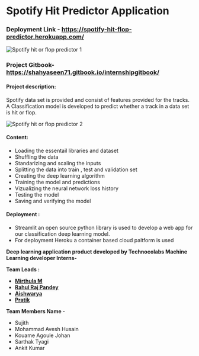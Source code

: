 # Spotify Hit Predictor Application

### Deployment Link - https://spotify-hit-flop-predictor.herokuapp.com/

![Spotify hit or flop predictor 1](https://user-images.githubusercontent.com/51138087/99959075-42182400-2d3f-11eb-9412-1922f0614180.png)

### Project Gitbook- https://shahyaseen71.gitbook.io/internshipgitbook/

#### Project description:
Spotify data set is provided and consist of features provided for the tracks. A Classification model is developed to predict whether a track in a data set is hit or flop.

![Spotify hit or flop predictor 2](https://user-images.githubusercontent.com/51138087/99959091-46444180-2d3f-11eb-9d15-46d61db7843c.png)


#### Content:
- Loading the essentail libraries and dataset
- Shuffling the data
- Standarizing and scaling the inputs
- Splitting the data into train , test and validation set
- Creating the deep learning algorithm
- Training the model and predictions
- Vizualizing the neural network loss history
- Testing the model
- Saving and verifying the model

#### Deployment :
- Streamlit an open source python library is used to develop a web app for our classification deep learning model.
- For deployment Heroku a container based cloud paltform is used


<b>Deep learning application product developed by Technocolabs Machine Learning developer Interns- <br>
  
<b>Team Leads :</b>
- [Mirthula M](https://github.com/mmirthula02)
- [Rahul Raj Pandey](https://github.com/Rahulraj31) 
- [Aishwarya](https://github.com/Aishwaryape)
- [Pratik](https://github.com/gamegamesgamer)

Team Members Name - <br> </b>
- Sujith
- Mohammad Avesh Husain
- Kouame Agoule Johan
- Sarthak Tyagi
- Ankit Kumar





